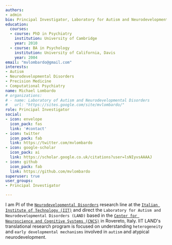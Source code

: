 ```yaml
---
authors:
- admin
bio: Principal Investigator, Laboratory for Autism and Neurodevelopmental Disorders, Italian Institute of Technology (IIT)
education:
  courses:
  - course: PhD in Psychiatry
    institution: University of Cambridge
    year: 2010
  - course: BA in Psychology
    institution: University of California, Davis
    year: 2004
email: "mvlombardo@gmail.com"
interests:
- Autism
- Neurodevelopmental Disorders
- Precision Medicine
- Computational Psychiatry
name: Michael Lombardo
# organizations:
# - name: Laboratory of Autism and Neurodevelopmental Disorders
#   url: "https://sites.google.com/site/mvlombardo/"
role: Principal Investigator
social:
- icon: envelope
  icon_pack: fas
  link: '#contact'
- icon: twitter
  icon_pack: fab
  link: https://twitter.com/mvlombardo
- icon: google-scholar
  icon_pack: ai
  link: https://scholar.google.co.uk/citations?user=lsNIyvsAAAAJ
- icon: github
  icon_pack: fab
  link: https://github.com/mvlombardo
superuser: true
user_groups:
- Principal Investigator

---
```


I am PI of the [`Neurodevelopmental Disorders`](https://www.iit.it/research/lines/neurodevelopmental-disorders) research line at the [`Italian Institute of Technology (IIT)`](https://www.iit.it) and direct the `Laboratory for Autism and Neurodevelopmental Disorders (LAND)` based in the [`Center for Neuroscience and Cognitive Systems (CNCS)`](https://cncs.iit.it) in Rovereto, Italy. IIT LAND's translational research program is focused on understanding `heterogeneity` and `early developmental mechanisms` involved in `autism` and atypical neurodevelopment.   
